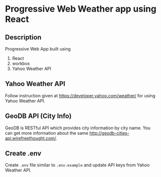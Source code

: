 # Progressive Web Weather app using React


## Description

Progressive Web App built using

1. React
2. workbox
3. Yahoo Weather API

## Yahoo Weather API

Follow instruction given at https://developer.yahoo.com/weather/ for using Yahoo Weather API.

## GeoDB API (City Info)

GeoDB is RESTful API which provides city information by city name. You can get more information about the same http://geodb-cities-api.wirefreethought.com/.

## Create .env

Create `.env` file similar to `.env.example` and update API keys from Yahoo Weather API.
